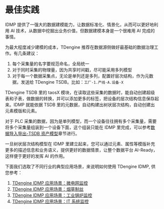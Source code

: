 # 最佳实践

IDMP 提供了一强大的数据建模能力，让数据标准化、情景化，从而可以更好地利用 AI 技术，从数据中挖掘出业务价值，但数据建模本身是一个很难用 AI 完成的事情。

为最大程度减少建模的成本，TDengine 推荐在数据源侧做好最基础的数据治理工作。有几条建议：

1. 每个采集量的名字要规范命名，全局统一
2. 对于同时采集的物理量，因为共享时间戳，尽可能采用多列模型
3. 对于每一个数据采集点，无论是单列还是多列，配置好层次结构，作为元数据，发送给 TDengine TSDB。比如：`工厂-1.产线-A.设备-X`

TDengine TSDB 里的 taosX 模块，在读取这些采集的数据时，能自动创建超级表和子表，做数据的转换，并可以添加更多的标签，把设备的层次结构信息保存起来。IDMP 就能依据 TSDB 里的元数据，自动构建出树状层次结构，自动创建出元素模版和元素。

对于 PLC 采集的数据，因为是单列模型，而一个设备往往拥有多个采集量，需要将多个采集量组装到一个设备下面，这个组装只能在 IDMP 里完成，可以参考[数据导入导出-TSDB 资产模型](/operation/data-import-export#tdengine-tsdb-资产模型-asset-model)章节进行。

一旦树状层次结构模型在 IDMP 里建立起来，您可以通过元素、属性等模版补充更多的描述信息和业务语义，提供更好的数据情景，让整个数据平台 AI-Ready，这样便于更好的发挥 AI 的作用。

下面我们选取了不同行业的典型应用场景，来说明如何使用 TDengine IDMP, 供您参考：

1. [TDengine IDMP 应用场景：微电网监控](https://www.taosdata.com/sparkplug-microgrid-autonomous)
1. [TDengine IDMP 应用场景：烟草制丝](https://www.taosdata.com/tobacco-autonomous-monitoring)
1. [TDengine IDMP 应用场景：工业锅炉监控](https://www.taosdata.com/industrial-boiler-autopilot)
1. [TDengine IDMP 应用场景：IT 系统监控](https://www.taosdata.com/telegraf-tdengine-idmp-monitoring)
